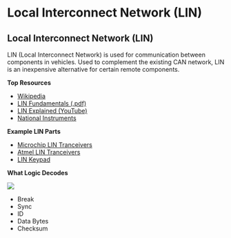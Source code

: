 # Local Interconnect Network \(LIN\)

## Local Interconnect Network \(LIN\)

LIN \(Local Interconnect Network\) is used for communication between components in vehicles. Used to complement the existing CAN network, LIN is an inexpensive alternative for certain remote components.

**Top Resources**

* [Wikipedia](http://en.wikipedia.org/wiki/Local_Interconnect_Network)
* [LIN Fundamentals \(.pdf\)](http://ece.eng.wayne.edu/~smahmud/ECECourses/ECE5620/Notes/LIN_Protocol.pdf)
* [LIN Explained \(YouTube\)](http://www.youtube.com/watch?v=M1VI9wITmA4)
* [National Instruments](http://www.ni.com/white-paper/9733/en/)

**Example LIN Parts**

* [Microchip LIN Tranceivers](http://www.microchip.com/pagehandler/en-us/technology/lin/products/home.html)
* [Atmel LIN Tranceivers](http://www.atmel.com/products/automotive/lin/lin_networking.aspx)
* [LIN Keypad](http://www.glyn.com/data/glyn/media/doc/hal2810_2pi.pdf)

**What Logic Decodes**

[ ![](https://trello-attachments.s3.amazonaws.com/57215da0d6b19b4ab3609e8c/1252x136/2a6a6e5a8f451233b079bec9440d7865/LIN.png) ](https://trello-attachments.s3.amazonaws.com/57215da0d6b19b4ab3609e8c/1252x136/2a6a6e5a8f451233b079bec9440d7865/LIN.png)

* Break
* Sync
* ID
* Data Bytes
* Checksum

